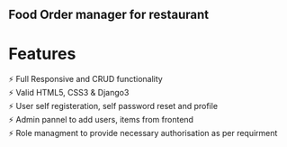 ## Food Order manager for restaurant

# Features

⚡️ Full Responsive and CRUD functionality  
⚡️ Valid HTML5, CSS3 & Django3  
⚡️ User self registeration, self password reset and profile  
⚡️ Admin pannel to add users, items from frontend  
⚡️ Role managment to provide necessary authorisation as per requirment  
